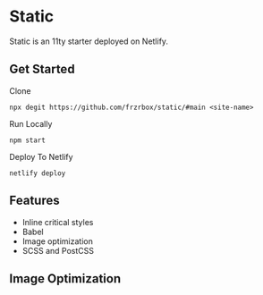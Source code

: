 # Static

Static is an 11ty starter deployed on Netlify.

## Get Started

Clone

`npx degit https://github.com/frzrbox/static/#main <site-name>`

Run Locally

`npm start`

Deploy To Netlify

`netlify deploy`

## Features

- Inline critical styles
- Babel
- Image optimization
- SCSS and PostCSS

## Image Optimization
